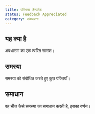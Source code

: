 ```yaml
---
title: परिभाषा टेम्पलेट
status: Feedback Appreciated
category: संकल्पना
---
```


## यह क्या है

अवधारणा का एक त्वरित सारांश।

## समस्या

समस्या को संबोधित करते हुए कुछ पंक्तियाँ।

## समाधान

वह चीज़ कैसे समस्या का समाधान करती है, इसका वर्णन।
